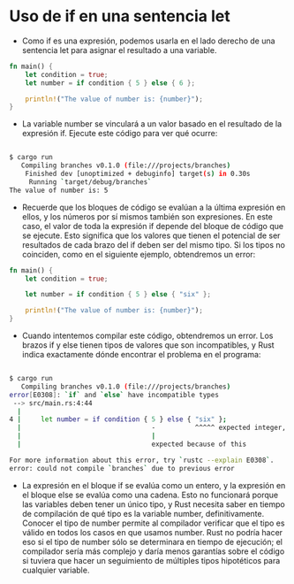 # Uso de if en una sentencia let

- Como if es una expresión, podemos usarla en el lado derecho de una sentencia let para asignar el resultado a una variable.

```rust
fn main() {
    let condition = true;
    let number = if condition { 5 } else { 6 };

    println!("The value of number is: {number}");
}
```

- La variable number se vinculará a un valor basado en el resultado de la expresión if. Ejecute este código para ver qué ocurre:

```bash

$ cargo run
   Compiling branches v0.1.0 (file:///projects/branches)
    Finished dev [unoptimized + debuginfo] target(s) in 0.30s
     Running `target/debug/branches`
The value of number is: 5
```

- Recuerde que los bloques de código se evalúan a la última expresión en ellos, y los números por sí mismos también son expresiones. En este caso, el valor de toda la expresión if depende del bloque de código que se ejecute. Esto significa que los valores que tienen el potencial de ser resultados de cada brazo del if deben ser del mismo tipo. Si los tipos no coinciden, como en el siguiente ejemplo, obtendremos un error:

```rust
fn main() {
    let condition = true;

    let number = if condition { 5 } else { "six" };

    println!("The value of number is: {number}");
}
```

- Cuando intentemos compilar este código, obtendremos un error. Los brazos if y else tienen tipos de valores que son incompatibles, y Rust indica exactamente dónde encontrar el problema en el programa:

```bash

$ cargo run
   Compiling branches v0.1.0 (file:///projects/branches)
error[E0308]: `if` and `else` have incompatible types
 --> src/main.rs:4:44
  |
4 |     let number = if condition { 5 } else { "six" };
  |                                 -          ^^^^^ expected integer, found `&str`
  |                                 |
  |                                 expected because of this

For more information about this error, try `rustc --explain E0308`.
error: could not compile `branches` due to previous error
```

- La expresión en el bloque if se evalúa como un entero, y la expresión en el bloque else se evalúa como una cadena. Esto no funcionará porque las variables deben tener un único tipo, y Rust necesita saber en tiempo de compilación de qué tipo es la variable number, definitivamente. Conocer el tipo de number permite al compilador verificar que el tipo es válido en todos los casos en que usamos number. Rust no podría hacer eso si el tipo de number sólo se determinara en tiempo de ejecución; el compilador sería más complejo y daría menos garantías sobre el código si tuviera que hacer un seguimiento de múltiples tipos hipotéticos para cualquier variable.
